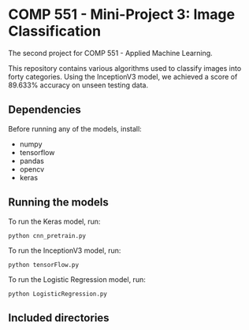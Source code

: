 #  COMP 551 - Mini-Project 3: Image Classification
The second project for COMP 551 - Applied Machine Learning.

This repository contains various algorithms used to classify images into
forty categories.
Using the InceptionV3 model, we achieved a score of 89.633% accuracy on
unseen testing data.

## Dependencies

Before running any of the models, install:
* numpy
* tensorflow
* pandas
* opencv
* keras



## Running the models

To run the Keras model, run:
```
python cnn_pretrain.py
```
To run the InceptionV3 model, run:

```
python tensorFlow.py
```

To run the Logistic Regression model, run:

```
python LogisticRegression.py
```



## Included directories

